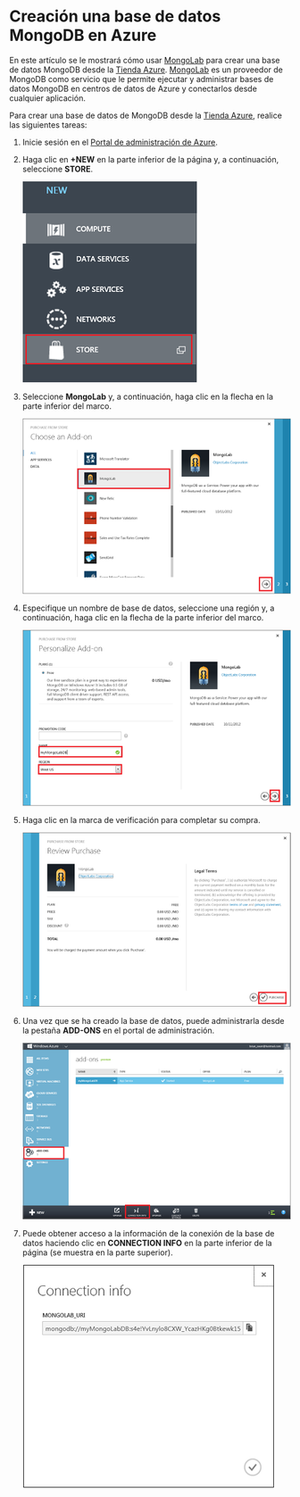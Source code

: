 # Creación una base de datos MongoDB en Azure

En este artículo se le mostrará cómo usar [MongoLab][] para crear una base de datos MongoDB desde la [Tienda Azure][]. [MongoLab][] es un proveedor de MongoDB como servicio que le permite ejecutar y administrar bases de datos MongoDB en centros de datos de Azure y conectarlos desde cualquier aplicación.

Para crear una base de datos de MongoDB desde la [Tienda Azure][], realice las siguientes tareas:

1.  Inicie sesión en el [Portal de administración de Azure][].
2.  Haga clic en **+NEW** en la parte inferior de la página y, a continuación, seleccione **STORE**.

    ![Seleccionar complemento de la tienda][]

3.  Seleccione **MongoLab** y, a continuación, haga clic en la flecha en la parte inferior del marco.

    ![Selección de MongoLab][]

4.  Especifique un nombre de base de datos, seleccione una región y, a continuación, haga clic en la flecha de la parte inferior del marco.

    ![Compra de la base de datos MongoLab de la tienda][]

5.  Haga clic en la marca de verificación para completar su compra.

    ![Revisar y finalizar la compra][]

6.  Una vez que se ha creado la base de datos, puede administrarla desde la pestaña **ADD-ONS** en el portal de administración.

    ![Administración de la base de datos MongoLab en el portal de Azure][]

7.  Puede obtener acceso a la información de la conexión de la base de datos haciendo clic en **CONNECTION INFO** en la parte inferior de la página (se muestra en la parte superior).

    ![Información de la conexión de MongoLab][]

  [MongoLab]: https://mongolab.com/home
  [Tienda Azure]: /en-us/store/overview/
  [Portal de administración de Azure]: http://windows.azure.com/
  [Seleccionar complemento de la tienda]: ./media/create-mongolab-mongodb/select-store.png
  [Selección de MongoLab]: ./media/create-mongolab-mongodb/select-mongo-db.png
  [Compra de la base de datos MongoLab de la tienda]: ./media/create-mongolab-mongodb/purchase-mongodb.png
  [Revisar y finalizar la compra]: ./media/create-mongolab-mongodb/complete-mongolab-purchase.png
  [Administración de la base de datos MongoLab en el portal de Azure]: ./media/create-mongolab-mongodb/manage-mongolab-add-on.png
  [Información de la conexión de MongoLab]: ./media/create-mongolab-mongodb/mongolab-conn-info.png
